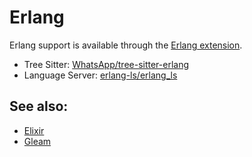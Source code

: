 # Erlang

Erlang support is available through the [Erlang extension](https://github.com/zed-industries/zed/tree/main/extensions/erlang).

- Tree Sitter: [WhatsApp/tree-sitter-erlang](https://github.com/WhatsApp/tree-sitter-erlang)
- Language Server: [erlang-ls/erlang_ls](https://github.com/erlang-ls/erlang_ls)

## See also:

- [Elixir](./elixir.md)
- [Gleam](./gleam.md)

